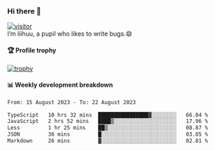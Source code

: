 ### Hi there 👋
[![visitor](https://visitor-badge.glitch.me/badge?page_id=liihuu&right_color=blue)](https://github.com/liihuu)<br>
I’m liihuu, a pupil who likes to write bugs.😄


#### 🏆 Profile trophy
[![trophy](https://github-profile-trophy.vercel.app?username=liihuu&margin-w=16&margin-h=16&rank=-C,-B)](https://github.com/liihuu)


#### 📊 Weekly development breakdown
<!--START_SECTION:waka-->

```txt
From: 15 August 2023 - To: 22 August 2023

TypeScript   10 hrs 32 mins  ████████████████▓░░░░░░░░   66.04 %
JavaScript   2 hrs 52 mins   ████▒░░░░░░░░░░░░░░░░░░░░   17.96 %
Less         1 hr 25 mins    ██▒░░░░░░░░░░░░░░░░░░░░░░   08.87 %
JSON         36 mins         █░░░░░░░░░░░░░░░░░░░░░░░░   03.85 %
Markdown     26 mins         ▓░░░░░░░░░░░░░░░░░░░░░░░░   02.81 %
```

<!--END_SECTION:waka-->

<!--
**liihuu/liihuu** is a ✨ _special_ ✨ repository because its `README.md` (this file) appears on your GitHub profile.

Here are some ideas to get you started:

- 🔭 I’m currently working on ...
- 🌱 I’m currently learning ...
- 👯 I’m looking to collaborate on ...
- 🤔 I’m looking for help with ...
- 💬 Ask me about ...
- 📫 How to reach me: ...
- 😄 Pronouns: ...
- ⚡ Fun fact: ...
-->
